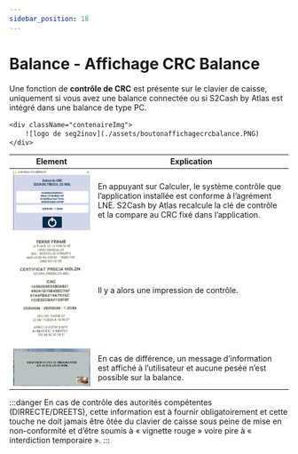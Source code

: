 ```yaml
---
sidebar_position: 18
---
```


# Balance - Affichage CRC Balance


Une fonction de **contrôle de CRC** est présente sur le clavier de caisse, uniquement si vous avez une balance connectée ou si S2Cash by Atlas est intégré dans une balance de type PC. 

    <div className="contenaireImg">
        ![logo de seg2inov](./assets/boutonaffichagecrcbalance.PNG) 
    </div>



| Element       | Explication | 
|:-----------:|----|
| ![logo de seg2inov](./assets/ecrancontrolecertificat.PNG)      |  En appuyant sur Calculer, le système contrôle que l’application installée est conforme à l’agrément LNE. S2Cash by Atlas recalcule la clé de contrôle et la compare au CRC fixé dans l’application. |
| ![logo de seg2inov](./assets/ticketcrs.PNG)      |  Il y a alors une impression de contrôle. |
| ![logo de seg2inov](./assets/messagecrc.PNG)      |  En cas de différence, un message d’information est affiché à l’utilisateur et aucune pesée n’est possible sur la balance. |


:::danger
En cas de contrôle des autorités compétentes (DIRRECTE/DREETS), cette information est à fournir obligatoirement et cette touche ne doit jamais être ôtée du clavier de caisse sous peine de mise en non-conformité et d’être soumis à « vignette rouge » voire pire à « interdiction temporaire ».
:::

